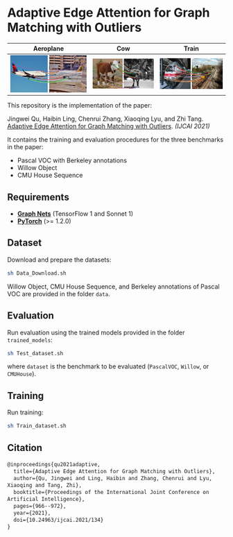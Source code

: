 # Adaptive Edge Attention for Graph Matching with Outliers

Aeroplane |  Cow  |  Train    
:-------------------------:|:-------------------------:|:-------------------------:
 ![alt text](examples/aeroplane.png "Aeroplane matching example")  |   ![alt text](examples/cow.png "Cow matching example") | ![alt text](examples/train.png "Train matching example")

This repository is the implementation of the paper: 

Jingwei Qu, Haibin Ling, Chenrui Zhang, Xiaoqing Lyu, and Zhi Tang. [Adaptive Edge Attention for Graph Matching with Outliers](https://doi.org/10.24963/ijcai.2021/134). *(IJCAI 2021)*

It contains the training and evaluation procedures for the three benchmarks in the paper:
* Pascal VOC with Berkeley annotations
* Willow Object
* CMU House Sequence

## Requirements
* **[Graph Nets](https://github.com/deepmind/graph_nets)** (TensorFlow 1 and Sonnet 1)
* **[PyTorch](https://pytorch.org/get-started/locally/)** (>= 1.2.0)

## Dataset
Download and prepare the datasets:
```bash
sh Data_Download.sh
```
Willow Object, CMU House Sequence, and Berkeley annotations of Pascal VOC are provided in the folder `data`.

## Evaluation
Run evaluation using the trained models provided in the folder `trained_models`:
```bash
sh Test_dataset.sh
```
where `dataset` is the benchmark to be evaluated (`PascalVOC`, `Willow`, or `CMUHouse`).

## Training
Run training:
```bash
sh Train_dataset.sh
```

## Citation
```text
@inproceedings{qu2021adaptive,
  title={Adaptive Edge Attention for Graph Matching with Outliers},
  author={Qu, Jingwei and Ling, Haibin and Zhang, Chenrui and Lyu, Xiaoqing and Tang, Zhi},
  booktitle={Proceedings of the International Joint Conference on Artificial Intelligence},
  pages={966--972},
  year={2021},
  doi={10.24963/ijcai.2021/134}
}
```
